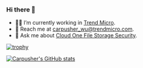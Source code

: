 ### Hi there 👋

- :man_technologist: I’m currently working in [Trend Micro](https://github.com/trendmicro).
- :e-mail: Reach me at carpusher_wu@trendmicro.com.
- :speech_balloon: Ask me about [Cloud One File Storage Security](https://cloudone.trendmicro.com/docs/file-storage-security/what-is-fss/).

[![trophy](https://github-profile-trophy.vercel.app/?username=carpusherw&theme=onedark&no-frame=true&no-bg=true)](https://github.com/ryo-ma/github-profile-trophy)

[![Carpusher's GitHub stats][github-readme-stats-url]](https://github.com/anuraghazra/github-readme-stats)

[github-readme-stats-url]: https://github-readme-stats.vercel.app/api?username=carpusherw&show_icons=true&count_private=true&theme=dark
